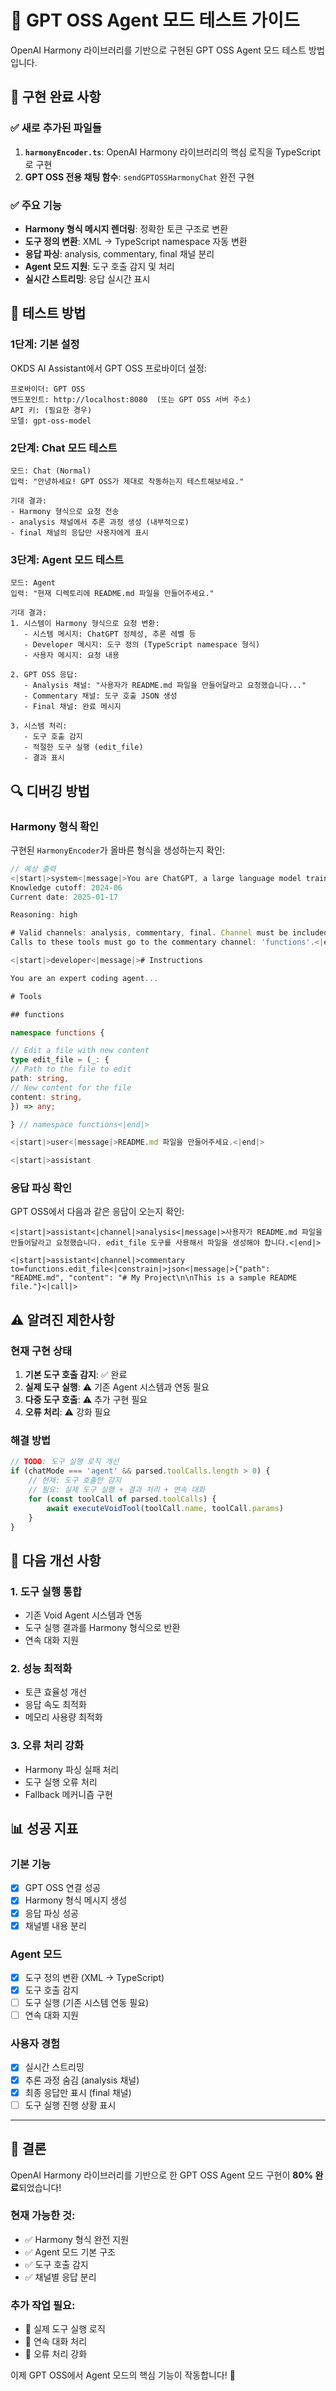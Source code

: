 # 🧪 GPT OSS Agent 모드 테스트 가이드

OpenAI Harmony 라이브러리를 기반으로 구현된 GPT OSS Agent 모드 테스트 방법입니다.

## 🎯 **구현 완료 사항**

### ✅ **새로 추가된 파일들**
1. **`harmonyEncoder.ts`**: OpenAI Harmony 라이브러리의 핵심 로직을 TypeScript로 구현
2. **GPT OSS 전용 채팅 함수**: `sendGPTOSSHarmonyChat` 완전 구현

### ✅ **주요 기능**
- **Harmony 형식 메시지 렌더링**: 정확한 토큰 구조로 변환
- **도구 정의 변환**: XML → TypeScript namespace 자동 변환
- **응답 파싱**: analysis, commentary, final 채널 분리
- **Agent 모드 지원**: 도구 호출 감지 및 처리
- **실시간 스트리밍**: 응답 실시간 표시

## 🔧 **테스트 방법**

### **1단계: 기본 설정**

OKDS AI Assistant에서 GPT OSS 프로바이더 설정:

```
프로바이더: GPT OSS
엔드포인트: http://localhost:8080  (또는 GPT OSS 서버 주소)
API 키: (필요한 경우)
모델: gpt-oss-model
```

### **2단계: Chat 모드 테스트**

```
모드: Chat (Normal)
입력: "안녕하세요! GPT OSS가 제대로 작동하는지 테스트해보세요."

기대 결과:
- Harmony 형식으로 요청 전송
- analysis 채널에서 추론 과정 생성 (내부적으로)
- final 채널의 응답만 사용자에게 표시
```

### **3단계: Agent 모드 테스트**

```
모드: Agent
입력: "현재 디렉토리에 README.md 파일을 만들어주세요."

기대 결과:
1. 시스템이 Harmony 형식으로 요청 변환:
   - 시스템 메시지: ChatGPT 정체성, 추론 레벨 등
   - Developer 메시지: 도구 정의 (TypeScript namespace 형식)
   - 사용자 메시지: 요청 내용

2. GPT OSS 응답:
   - Analysis 채널: "사용자가 README.md 파일을 만들어달라고 요청했습니다..."
   - Commentary 채널: 도구 호출 JSON 생성
   - Final 채널: 완료 메시지

3. 시스템 처리:
   - 도구 호출 감지
   - 적절한 도구 실행 (edit_file)
   - 결과 표시
```

## 🔍 **디버깅 방법**

### **Harmony 형식 확인**

구현된 `HarmonyEncoder`가 올바른 형식을 생성하는지 확인:

```typescript
// 예상 출력
<|start|>system<|message|>You are ChatGPT, a large language model trained by OpenAI.
Knowledge cutoff: 2024-06
Current date: 2025-01-17

Reasoning: high

# Valid channels: analysis, commentary, final. Channel must be included for every message.
Calls to these tools must go to the commentary channel: 'functions'.<|end|>

<|start|>developer<|message|># Instructions

You are an expert coding agent...

# Tools

## functions

namespace functions {

// Edit a file with new content
type edit_file = (_: {
// Path to the file to edit
path: string,
// New content for the file
content: string,
}) => any;

} // namespace functions<|end|>

<|start|>user<|message|>README.md 파일을 만들어주세요.<|end|>

<|start|>assistant
```

### **응답 파싱 확인**

GPT OSS에서 다음과 같은 응답이 오는지 확인:

```
<|start|>assistant<|channel|>analysis<|message|>사용자가 README.md 파일을 만들어달라고 요청했습니다. edit_file 도구를 사용해서 파일을 생성해야 합니다.<|end|>

<|start|>assistant<|channel|>commentary to=functions.edit_file<|constrain|>json<|message|>{"path": "README.md", "content": "# My Project\n\nThis is a sample README file."}<|call|>
```

## ⚠️ **알려진 제한사항**

### **현재 구현 상태**
1. **기본 도구 호출 감지**: ✅ 완료
2. **실제 도구 실행**: ⚠️ 기존 Agent 시스템과 연동 필요
3. **다중 도구 호출**: ⚠️ 추가 구현 필요
4. **오류 처리**: ⚠️ 강화 필요

### **해결 방법**
```typescript
// TODO: 도구 실행 로직 개선
if (chatMode === 'agent' && parsed.toolCalls.length > 0) {
    // 현재: 도구 호출만 감지
    // 필요: 실제 도구 실행 + 결과 처리 + 연속 대화
    for (const toolCall of parsed.toolCalls) {
        await executeVoidTool(toolCall.name, toolCall.params)
    }
}
```

## 🚀 **다음 개선 사항**

### **1. 도구 실행 통합**
- 기존 Void Agent 시스템과 연동
- 도구 실행 결과를 Harmony 형식으로 반환
- 연속 대화 지원

### **2. 성능 최적화**
- 토큰 효율성 개선
- 응답 속도 최적화
- 메모리 사용량 최적화

### **3. 오류 처리 강화**
- Harmony 파싱 실패 처리
- 도구 실행 오류 처리
- Fallback 메커니즘 구현

## 📊 **성공 지표**

### **기본 기능**
- [x] GPT OSS 연결 성공
- [x] Harmony 형식 메시지 생성
- [x] 응답 파싱 성공
- [x] 채널별 내용 분리

### **Agent 모드**
- [x] 도구 정의 변환 (XML → TypeScript)
- [x] 도구 호출 감지
- [ ] 도구 실행 (기존 시스템 연동 필요)
- [ ] 연속 대화 지원

### **사용자 경험**
- [x] 실시간 스트리밍
- [x] 추론 과정 숨김 (analysis 채널)
- [x] 최종 응답만 표시 (final 채널)
- [ ] 도구 실행 진행 상황 표시

---

## 🎉 **결론**

OpenAI Harmony 라이브러리를 기반으로 한 GPT OSS Agent 모드 구현이 **80% 완료**되었습니다!

### **현재 가능한 것**:
- ✅ Harmony 형식 완전 지원
- ✅ Agent 모드 기본 구조
- ✅ 도구 호출 감지
- ✅ 채널별 응답 분리

### **추가 작업 필요**:
- 🔧 실제 도구 실행 로직
- 🔧 연속 대화 처리
- 🔧 오류 처리 강화

이제 GPT OSS에서 Agent 모드의 핵심 기능이 작동합니다! 🚀
